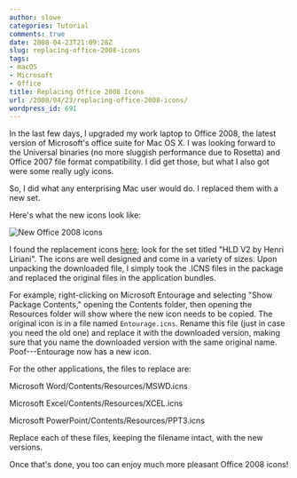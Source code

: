 ```yaml
---
author: slowe
categories: Tutorial
comments: true
date: 2008-04-23T21:09:28Z
slug: replacing-office-2008-icons
tags:
- macOS
- Microsoft
- Office
title: Replacing Office 2008 Icons
url: /2008/04/23/replacing-office-2008-icons/
wordpress_id: 691
---
```


In the last few days, I upgraded my work laptop to Office 2008, the latest version of Microsoft's office suite for Mac OS X. I was looking forward to the Universal binaries (no more sluggish performance due to Rosetta) and Office 2007 file format compatibility. I did get those, but what I also got were some really ugly icons.

So, I did what any enterprising Mac user would do. I replaced them with a new set.

Here's what the new icons look like:

![New Office 2008 icons](/public/img/new-office-icons.jpg)

I found the replacement icons [here](http://www.deskmodr.com/?s=Office); look for the set titled "HLD V2 by Henri Liriani". The icons are well designed and come in a variety of sizes. Upon unpacking the downloaded file, I simply took the .ICNS files in the package and replaced the original files in the application bundles.

For example, right-clicking on Microsoft Entourage and selecting "Show Package Contents," opening the Contents folder, then opening the Resources folder will show where the new icon needs to be copied. The original icon is in a file named `Entourage.icns`. Rename this file (just in case you need the old one) and replace it with the downloaded version, making sure that you name the downloaded version with the same original name. Poof---Entourage now has a new icon.

For the other applications, the files to replace are:

Microsoft Word/Contents/Resources/MSWD.icns

Microsoft Excel/Contents/Resources/XCEL.icns

Microsoft PowerPoint/Contents/Resources/PPT3.icns

Replace each of these files, keeping the filename intact, with the new versions.

Once that's done, you too can enjoy much more pleasant Office 2008 icons!
